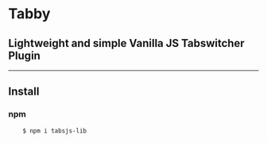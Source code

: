 # Tabby
## Lightweight and simple Vanilla JS Tabswitcher Plugin

---

## Install

### npm

``` npm
    $ npm i tabsjs-lib
```
